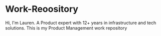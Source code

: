 # Work-Reoository
Hi, I'm Lauren. A Product expert with 12+ years in infrastructure and tech solutions. This is my Product Management work repository
